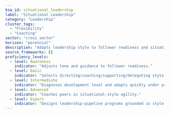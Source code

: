 ```yaml
---
ksa_id: situational_leadership
label: "Situational Leadership"
category: "Leadership"
cluster_tags:
  - "Flexibility"
  - "Coaching"
sector: "cross_sector"
horizon: "perennial"
description: "Adapts leadership style to follower readiness and situational demands."
source_frameworks: []
proficiency_levels:
  - level: Awareness
    indicator: "Adjusts tone and guidance to follower readiness."
  - level: Basic
    indicator: "Selects directing/coaching/supporting/delegating style per situation."
  - level: Intermediate
    indicator: "Diagnoses development level and adapts quickly under pressure."
  - level: Advanced
    indicator: "Coaches peers in situational‑style agility."
  - level: Expert
    indicator: "Designs leadership‑pipeline programs grounded in style flexibility."
---
```

